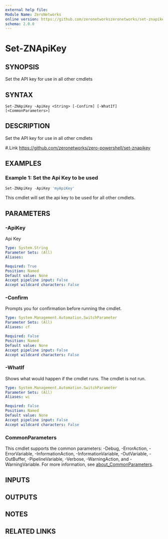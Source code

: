 ```yaml
---
external help file:
Module Name: ZeroNetworks
online version: https://github.com/zeronetworkszeronetworks/set-znapikey
schema: 2.0.0
---
```


# Set-ZNApiKey

## SYNOPSIS
Set the API key for use in all other cmdlets

## SYNTAX

```
Set-ZNApiKey -ApiKey <String> [-Confirm] [-WhatIf] [<CommonParameters>]
```

## DESCRIPTION
Set the API key for use in all other cmdlets

#.Link
https://github.com/zeronetworks/zero-powershell/set-znapikey

## EXAMPLES

### Example 1: Set the Api Key to be used
```powershell
Set-ZNApiKey -ApiKey 'myApiKey'
```

This cmdlet will set the api key to be used for all other cmdlets.

## PARAMETERS

### -ApiKey
Api Key

```yaml
Type: System.String
Parameter Sets: (All)
Aliases:

Required: True
Position: Named
Default value: None
Accept pipeline input: False
Accept wildcard characters: False
```

### -Confirm
Prompts you for confirmation before running the cmdlet.

```yaml
Type: System.Management.Automation.SwitchParameter
Parameter Sets: (All)
Aliases: cf

Required: False
Position: Named
Default value: None
Accept pipeline input: False
Accept wildcard characters: False
```

### -WhatIf
Shows what would happen if the cmdlet runs.
The cmdlet is not run.

```yaml
Type: System.Management.Automation.SwitchParameter
Parameter Sets: (All)
Aliases: wi

Required: False
Position: Named
Default value: None
Accept pipeline input: False
Accept wildcard characters: False
```

### CommonParameters
This cmdlet supports the common parameters: -Debug, -ErrorAction, -ErrorVariable, -InformationAction, -InformationVariable, -OutVariable, -OutBuffer, -PipelineVariable, -Verbose, -WarningAction, and -WarningVariable. For more information, see [about_CommonParameters](http://go.microsoft.com/fwlink/?LinkID=113216).

## INPUTS

## OUTPUTS

## NOTES

## RELATED LINKS

